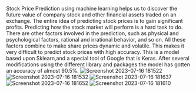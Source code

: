 Stock Price Prediction using machine learning helps us to discover the future value of company stock and other financial assets traded on an exchange. The entire idea of predicting stock prices is to gain significant profits. Predicting how the stock market will perform is a hard task to do. There are other factors involved in the prediction, such as physical and psychological factors, rational and irrational behavior, and so on. All these factors combine to make share prices dynamic and volatile. This makes it very difficult to predict stock prices with high accuracy. 
This is a model based upon Sklearn,and a special tool of Google that is Keras. After several modifications using the different library and packages the model has gotten an accuracy of almost 90.5%.
![Screenshot 2023-07-16 181522](https://github.com/AkashHarh/stock_-price-_prediction/assets/113635249/13137154-7530-4bc2-a0a9-5039db8ac47b)
![Screenshot 2023-07-16 181532](https://github.com/AkashHarh/stock_-price-_prediction/assets/113635249/6bef84dc-e81a-4ef3-9045-77a466fa8309)
![Screenshot 2023-07-16 181637](https://github.com/AkashHarh/stock_-price-_prediction/assets/113635249/33174f76-1698-4c69-a545-e11e3ce41426)
![Screenshot 2023-07-16 181652](https://github.com/AkashHarh/stock_-price-_prediction/assets/113635249/25b2bc4e-1d56-4e44-a5c0-3402f98d45d9)
![Screenshot 2023-07-16 181610](https://github.com/AkashHarh/stock_-price-_prediction/assets/113635249/e9fed83f-f17f-402b-aaeb-5d3b9dc509e6)
